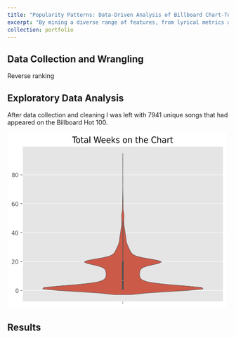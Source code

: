 ```yaml
---
title: "Popularity Patterns: Data-Driven Analysis of Billboard Chart-Toppers"
excerpt: "By mining a diverse range of features, from lyrical metrics and musical elements to song genre, I sought to use a machine learning approach to find patterns and trends in popular music.<img src="/images/total_weeks_violin.png" alt="Image Alt Text" width="500" height="400">"
collection: portfolio
---
```


## Data Collection and Wrangling

Reverse ranking

## Exploratory Data Analysis

After data collection and cleaning I was left with 7941 unique songs that had appeared on the Billboard Hot 100. 

<img src="/images/total_weeks_violin.png" alt="Image Alt Text" width="500" height="400">

## Results


